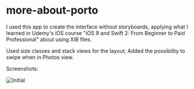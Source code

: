 # more-about-porto
I used this app to create the interface without storyboards, applying what I learned in Udemy's iOS course "iOS 9 and Swift 2: From Beginner to Paid Professional" about using XIB files.

Used size classes and stack views for the layout; 
Added the possibility to swipe when in Photos view.

Screenshots:

![Initial](https://github.com/ajPT/more-about-porto/blob/master/screenshots.jpg)
